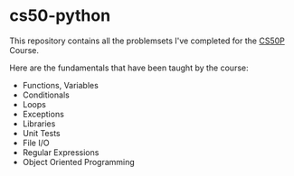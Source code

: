 # cs50-python

This repository contains all the problemsets I've completed for the [CS50P](https://cs50.harvard.edu/python/2022/) Course.

Here are the fundamentals that have been taught by the course:
<!-- posts -->
* Functions, Variables
* Conditionals
* Loops
* Exceptions
* Libraries
* Unit Tests
* File I/O
* Regular Expressions
* Object Oriented Programming
<!-- /posts -->
